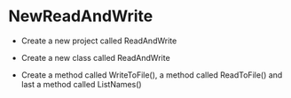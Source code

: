 # NewReadAndWrite

* Create a new project called ReadAndWrite

* Create a new class called ReadAndWrite

* Create a method called WriteToFile(), a method called ReadToFile() and last a method called ListNames()
